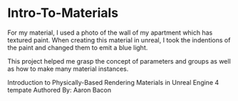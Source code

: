 # Intro-To-Materials

For my material, I used a photo of the wall of my apartment which has textured paint. When creating this material in unreal, I took the indentions of the paint and changed them to emit a blue light.  

This project helped me grasp the concept of parameters and groups as well as how to make many material instances. 

Introduction to Physically-Based Rendering Materials in Unreal Engine 4 tempate
Authored By: Aaron Bacon

